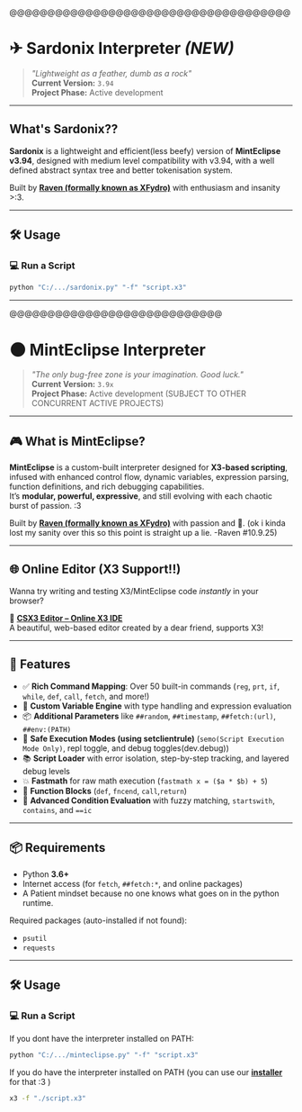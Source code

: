 @@@@@@@@@@@@@@@@@@@@@@@@@@@@@@@@@@@@@
# ✈ Sardonix Interpreter ***(NEW)***
> *"Lightweight as a feather, dumb as a rock"*                       
> **Current Version:** `3.94`      
> **Project Phase:** Active development               

---

## What's Sardonix??

**Sardonix** is a lightweight and efficient(less beefy) version of **MintEclipse v3.94**, designed with medium level compatibility with v3.94, with a well defined abstract syntax tree and better tokenisation system.

Built by **[Raven (formally known as XFydro)](https://x3documentation.neocities.org/developer)** with enthusiasm and insanity >:3.

---
## 🛠️ Usage

### 💻 Run a Script
```bash
python "C:/.../sardonix.py" "-f" "script.x3"
```

---
@@@@@@@@@@@@@@@@@@@@@@@@@@@@
# 🌑 MintEclipse Interpreter

> *"The only bug-free zone is your imagination. Good luck."*                                    
> **Current Version:** `3.9x`                                                                     
> **Project Phase:** Active development (SUBJECT TO OTHER CONCURRENT ACTIVE PROJECTS)                       

---

## 🎮 What is MintEclipse?

**MintEclipse** is a custom-built interpreter designed for **X3-based scripting**, infused with enhanced control flow, dynamic variables, expression parsing, function definitions, and rich debugging capabilities.  
It’s **modular, powerful, expressive**, and still evolving with each chaotic burst of passion. :3

Built by **[Raven (formally known as XFydro)](https://x3documentation.neocities.org/developer)** with passion and 💖. (ok i kinda lost my sanity over this so this point is straight up a lie. -Raven #10.9.25)

---

## 🌐 Online Editor (X3 Support!!)

Wanna try writing and testing X3/MintEclipse code *instantly* in your browser?

🧪 **[CSX3 Editor – Online X3 IDE](https://csx3-beta.netlify.app/)**  
A beautiful, web-based editor created by a dear friend, supports X3!

---

## 🧩 Features

- ✅ **Rich Command Mapping**: Over 50 built-in commands (`reg`, `prt`, `if`, `while`, `def`, `call`, `fetch`, and more!)
- 🔣 **Custom Variable Engine** with type handling and expression evaluation
- 📦 **Additional Parameters** like `##random`, `##timestamp`, `##fetch:(url)`, `##env:(PATH)`
- 🔐 **Safe Execution Modes (using setclientrule)** (`semo(Script Execution Mode Only)`, repl toggle, and debug toggles(dev.debug))
- 📚 **Script Loader** with error isolation, step-by-step tracking, and layered debug levels
- 💥 **Fastmath** for raw math execution (`fastmath x = ($a * $b) + 5`)
- 📜 **Function Blocks** (`def`, `fncend`, `call`,`return`)
- 🧠 **Advanced Condition Evaluation** with fuzzy matching, `startswith`, `contains`, and `==ic`

---

## 📦 Requirements

- Python **3.6+**
- Internet access (for `fetch`, `##fetch:*`, and online packages)
- A Patient mindset because no one knows what goes on in the python runtime.

Required packages (auto-installed if not found):
- `psutil`
- `requests`

---

## 🛠️ Usage

### 💻 Run a Script
If you dont have the interpreter installed on PATH:
```bash
python "C:/.../minteclipse.py" "-f" "script.x3"
```
If you do have the interpreter installed on PATH (you can use our **[installer](https://github.com/XFydro/x3/blob/installer1.2/interpreter.py)** for that :3 )
```bash
x3 -f "./script.x3"
```
